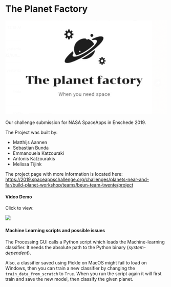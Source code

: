 # The Planet Factory

![](Logo.png)

Our challenge submission for NASA SpaceApps in Enschede 2019.

The Project was built by:
- Matthijs Aannen 
- Sebastian Bunda
- Emmanouela Katzouraki
- Antonis Katzourakis
- Melissa Tijink

The project page with more information is located here: 
<https://2019.spaceappschallenge.org/challenges/planets-near-and-far/build-planet-workshop/teams/beun-team-twente/project>

#### Video Demo
Click to view:

[![](http://img.youtube.com/vi/Hl8pLRbpFcw/0.jpg)]( https://www.youtube.com/watch?v=Hl8pLRbpFcw&feature=youtu.be "The Planet Factory Prototype Demo")

#### Machine Learning scripts and possible issues
The Processing GUI calls a Python script which loads the Machine-learning classifier. It needs the absolute path to the Python binary (*system-dependent*). 

Also, a classifier saved using Pickle on MacOS might fail to load on Windows, then you can train a new classifier by changing the `train_data_from_scratch` to `True`. When you run the script again it will first train and save the new model, then classify the given planet.